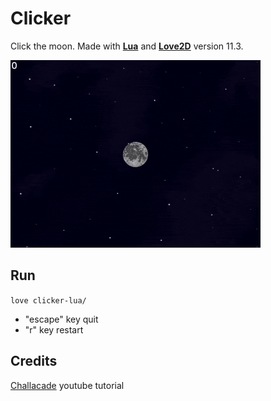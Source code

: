 # Clicker

Click the moon. Made with **[Lua](https://www.lua.org/)** and **[Love2D](https://love2d.org/)** version 11.3.

<img src="click.gif" alt="click the moon" width="400"/>

## Run

` love clicker-lua/ `

- "escape" key quit
- "r" key restart

## Credits 

[Challacade](https://youtu.be/wttKHL90Ank) youtube tutorial
